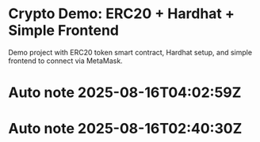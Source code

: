 # Crypto Demo: ERC20 + Hardhat + Simple Frontend

Demo project with ERC20 token smart contract, Hardhat setup, and simple frontend to connect via MetaMask.
# Auto note 2025-08-16T04:02:59Z
# Auto note 2025-08-16T02:40:30Z

